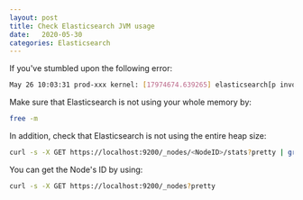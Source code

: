 ```yaml
---
layout: post
title: Check Elasticsearch JVM usage
date:   2020-05-30
categories: Elasticsearch
---
```

If you've stumbled upon the following error:
```bash
May 26 10:03:31 prod-xxx kernel: [17974674.639265] elasticsearch[p invoked oom-killer: gfp_mask=0x280da, order=0, oom_score_adj=0
```

Make sure that Elasticsearch is not using your whole memory by:
```bash
free -m
```

In addition, check that Elasticsearch is not using the entire heap size:
```bash
curl -s -X GET https://localhost:9200/_nodes/<NodeID>/stats?pretty | grep heap_used_percent
```

You can get the Node's ID by using:
```bash
curl -s -X GET https://localhost:9200/_nodes?pretty
```
